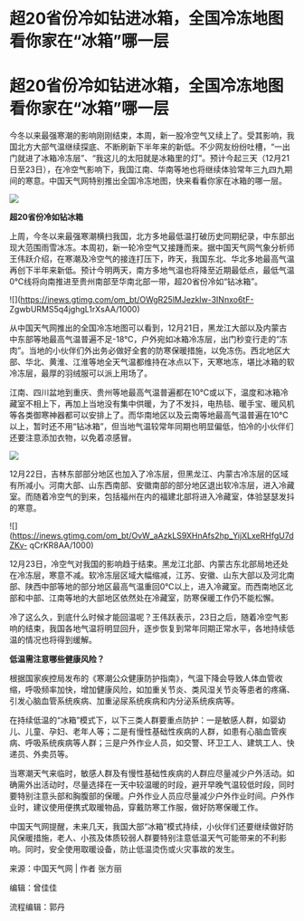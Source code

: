 # 超20省份冷如钻进冰箱，全国冷冻地图看你家在“冰箱”哪一层

# 超20省份冷如钻进冰箱，全国冷冻地图看你家在“冰箱”哪一层

今冬以来最强寒潮的影响刚刚结束，本周，新一股冷空气又续上了。受其影响，我国北方大部气温继续探底、不断刷新下半年来的新低。不少网友纷纷吐槽，“一出门就进了冰箱冷冻层”、“我这儿的太阳就是冰箱里的灯”。预计今起三天（12月21日至23日），在冷空气影响下，我国江南、华南等地也将继续体验常年三九四九期间的寒意。中国天气网特别推出全国冷冻地图，快来看看你家在冰箱的哪一层。

![](https://inews.gtimg.com/om_bt/Gft7LaeWumaiemk7WlCXVmAVr859muYnRy4FJW9RJyfLgAA/0)

**超20省份冷如钻冰箱**

上周，今冬以来最强寒潮横扫我国，北方多地最低温打破历史同期纪录，中东部出现大范围雨雪冰冻。本周初，新一轮冷空气又接踵而来。据中国天气网气象分析师王伟跃介绍，在寒潮及冷空气的接连打压下，昨天，我国东北、华北多地最高气温再创下半年来新低。预计今明两天，南方多地气温也将降至近期最低点，最低气温0℃线将向南推进至贵州南部至华南北部一带，超20省份冷如“钻冰箱”。

![](https://inews.gtimg.com/om_bt/OWgR25lMJezklw-3INnxo6tF-
ZgwbURMS5q4jghgL1rXsAA/1000)

从中国天气网推出的全国冷冻地图可以看到，12月21日，黑龙江大部以及内蒙古中东部等地最高气温普遍不足-18℃，户外宛如冰箱冷冻层，出门秒变行走的“冻肉”。当地的小伙伴们外出务必做好全套的防寒保暖措施，以免冻伤。西北地区大部、华北、黄淮、江淮等地全天气温都维持在冰点以下，天寒地冻，堪比冰箱的软冷冻层，最厚的羽绒服可以派上用场了。

江南、四川盆地到重庆、贵州等地最高气温普遍都在10℃或以下，温度和冰箱冷藏室不相上下，再加上当地没有集中供暖，为了不发抖，电热毯、暖手宝、暖风机等各类御寒神器都可以安排上了。而华南地区以及云南等地最高气温普遍在10℃以上，暂时还不用“钻冰箱”，但当地气温较常年同期也明显偏低，怕冷的小伙伴们还要注意添加衣物，以免着凉感冒。

![](https://inews.gtimg.com/om_bt/OakWe4Cg_kwB1qeNube6WjNyUdIVZjr5jEf2fSfcIo5eQAA/1000)

12月22日，吉林东部部分地区也加入了冷冻层，但黑龙江、内蒙古冷冻层的区域有所减小。河南大部、山东西南部、安徽南部的部分地区退出软冷冻层，进入冷藏室。而随着冷空气的到来，包括福州在内的福建北部将进入冷藏室，体验瑟瑟发抖的寒意。

![](https://inews.gtimg.com/om_bt/OvW_aAzkLS9XHnAfs2hp_YijXLxeRHfgU7dZKv-
qCrKR8AA/1000)

12月23日，冷空气对我国的影响趋于结束。黑龙江北部、内蒙古东北部局地还处在冷冻层，寒意不减。软冷冻层区域大幅缩减，江苏、安徽、山东大部以及河北南部、陕西中部等地的部分地区最高气温重回0℃以上，进入冷藏室。而西南地区北部和中部、江南等地的大部地区依然处在冷藏室，防寒保暖工作仍不能松懈。

冷了这么久，到底什么时候才能回温呢？王伟跃表示，23日之后，随着冷空气影响的结束，我国各地气温将明显回升，逐步恢复到常年同期正常水平，各地持续低温的情况也将得到缓解。

**低温需注意哪些健康风险？**

根据国家疾控局发布的《寒潮公众健康防护指南》，气温下降会导致人体血管收缩，呼吸频率加快，增加健康风险，如加重关节炎、类风湿关节炎等患者的疼痛、引发心脑血管系统疾病、加重泌尿系统疾病和内分泌系统疾病等。

在持续低温的“冰箱”模式下，以下三类人群要重点防护：一是敏感人群，如婴幼儿、儿童、孕妇、老年人等；二是有慢性基础性疾病的人群，如患有心脑血管疾病、呼吸系统疾病等人群；三是户外作业人员，如交警、环卫工人、建筑工人、快递员、外卖员等。

当寒潮天气来临时，敏感人群及有慢性基础性疾病的人群应尽量减少户外活动。如确需外出活动时，尽量选择在一天中较温暖的时段，避开早晚气温较低时段，同时要特别注意头部和胸腹部的保暖。户外作业人员应尽量减少户外作业时间。户外作业时，建议使用便携式取暖物品，穿戴防寒工作服，做好防寒保暖工作。

中国天气网提醒，未来几天，我国大部“冰箱”模式持续，小伙伴们还要继续做好防风保暖措施，老人、小孩及体质较弱人群要特别注意低温天气可能带来的不利影响。同时，安全使用取暖设备，防止低温烫伤或火灾事故的发生。

来源：中国天气网 | 作者 张方丽

编辑：曾佳佳

流程编辑：郭丹


